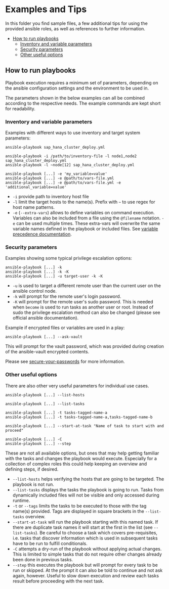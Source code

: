 # Examples and Tips

In this folder you find sample files, a few additional tips for using the provided ansible roles, as well as references to further information.

* [How to run playbooks](#how-to-run-playbooks)
    * [Inventory and variable parameters](#inventory-and-variable-parameters)
    * [Security parameters](#security-parameters)
    * [Other useful options](#other-useful-options)

## How to run playbooks

Playbook execution requires a minimum set of parameters, depending on the ansible configuration settings and the environment to be used in.

The parameters shown in the below examples can all be combined according to the respective needs. The example commands are kept short for readability.

### Inventory and variable parameters

Examples with different ways to use inventory and target system parameters:
```text
ansible-playbook sap_hana_cluster_deploy.yml 

ansible-playbook -i /path/to/inventory-file -l node1,node2 sap_hana_cluster_deploy.yml 
ansible-playbook -l ~node[12] sap_hana_cluster_deploy.yml 

ansible-playbook [...] -e 'my_variable=value'
ansible-playbook [...] -e @path/to/vars-file.yml
ansible-playbook [...] -e @path/to/vars-file.yml -e 'additional_variable=value'
```
* `-i` provide path to inventory host file
* `-l` limit the target hosts to the name(s).
Prefix with `~` to use regex for host name patterns.  
* `-e` (`--extra-vars`) allows to define variables on command execution. 
Variables can also be included from a file using the `@filename` notation.
`-e` can be used multiple times. 
These extra-vars will overwrite the same variable names defined in the playbook or included files. See [variable precedence documentation](https://docs.ansible.com/ansible/latest/user_guide/playbooks_variables.html#variable-precedence-where-should-i-put-a-variable).

### Security parameters

Examples showing some typical privilege escalation options:
```text
ansible-playbook [...] -k
ansible-playbook [...] -k -K
ansible-playbook [...] -u target-user -k -K
```

* `-u` is used to target a different remote user than the current user on the ansible control node.
* `-k` will prompt for the remote user's login password.
* `-K` will prompt for the remote user's sudo password. This is needed when `become` is used to run tasks as another user or root. Instead of sudo the privilege escalation method can also be changed (please see official ansible documentation).

Example if encrypted files or variables are used in a play:
```text
ansible-playbook [...] --ask-vault
```

This will prompt for the vault password, which was provided during creation of the ansible-vault encrypted contents.

Please see [secure-your-passwords](secure-your-passwords.md) for more information.

### Other useful options

There are also other very useful parameters for individual use cases.

```text
ansible-playbook [...] --list-hosts

ansible-playbook [...] --list-tasks

ansible-playbook [...] -t tasks-tagged-name-a
ansible-playbook [...] -t tasks-tagged-name-a,tasks-tagged-name-b

ansible-playbook [...] --start-at-task "Name of task to start with and proceed"

ansible-playbook [...] -C
ansible-playbook [...] --step
```

These are not all available options, but ones that may help getting familiar with the tasks and changes the playbook would execute. Especially for a collection of complex roles this could help keeping an overview and defining steps, if desired.

* `--list-hosts` helps verifying the hosts that are going to be targeted. The playbook is not run.
* `--list-tasks` displays the tasks the playbook is going to run. Tasks from dynamically included files will not be visible and only accessed during runtime.
* `-t` or `--tags` limits the tasks to be executed to those with the tag name(s) provided. 
Tags are displayed in square brackets in the `--list-tasks` overview.
* `--start-at-task` will run the playbook starting with this named task. If there are duplicate task names it will start at the first in the list (see `--list-tasks`). 
Be careful to choose a task which covers pre-requisites, i.e. tasks that discover information which is used in subsequent tasks have to be run to fulfill conditionals.
* `-C` attempts a dry-run of the playbook without applying actual changes. This is limited to simple tasks that do not require other changes already been done in previous tasks. 
* `--step` this executes the playbook but will prompt for every task to be run or skipped. At the prompt it can also be told to continue and not ask again, however. Useful to slow down execution and review each tasks result before proceeding with the next task.
